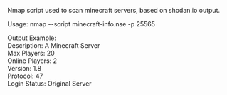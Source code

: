 Nmap script used to scan minecraft servers, based on shodan.io output.

Usage:
    nmap --script minecraft-info.nse -p 25565 <host>

Output Example:  
    Description: A Minecraft Server  
    Max Players: 20   
    Online Players: 2  
    Version: 1.8  
    Protocol: 47  
    Login Status: Original Server
